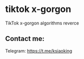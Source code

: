 # tiktok x-gorgon
TikTok x-gorgon algorithms reverce 


## Contact me:
Telegram: https://t.me/ksiaoking
